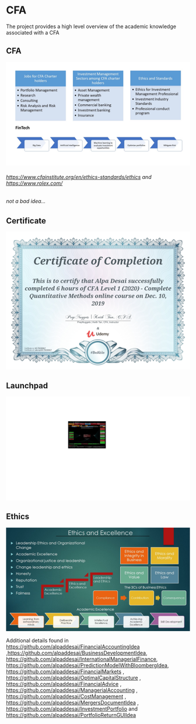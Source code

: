 # CFA

The project provides a high level overview of the academic knowledge associated with a CFA

## CFA
![image](CFA.jpg)
###### https://www.cfainstitute.org/en/ethics-standards/ethics  and https://www.rolex.com/
###### not a bad idea...

## Certificate
![image](QuantitativeMethods.jpg)

## Launchpad
![image](image_Launchpad.png)

## Ethics
![image](Ethics.jpg)

Additional details found in https://github.com/alpaddesai/FinancialAccountingIdea ,https://github.com/alpaddesai/BusinessDevelopmentIdea, https://github.com/alpaddesai/InternationalManagerialFinance, https://github.com/alpaddesai/PredictionModelWithBloombergIdea, https://github.com/alpaddesai/FinancialMarkets , https://github.com/alpaddesai/OptimalCapitalStructure , https://github.com/alpaddesai/FinancialAdvice , https://github.com/alpaddesai/ManagerialAccounting , https://github.com/alpaddesai/CostManagement , https://github.com/alpaddesai/MergersDocumentIdea , https://github.com/alpaddesai/InvestmentPortfolio  and https://github.com/alpaddesai/PortfolioReturnGUIIdea 
